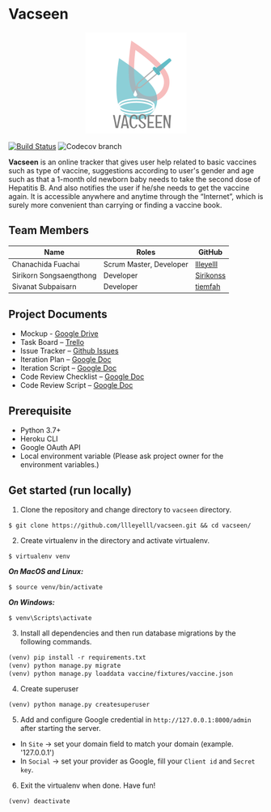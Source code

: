Vacseen
===

<p align="center">
  <img src="static/image/logo.png">
</p>

[![Build Status](https://travis-ci.com/llleyelll/vacseen.svg?token=Vf6PJtHdqGqqThMwgTem&branch=master)](https://travis-ci.com/llleyelll/vacseen)
![Codecov branch](https://img.shields.io/codecov/c/github/llleyelll/vacseen/tracking-vaccine)


**Vacseen** is an online tracker that gives user help related to basic vaccines such as type of vaccine, suggestions according to user's gender and age such as that a 1-month old newborn baby needs to take the second dose of Hepatitis B. And also notifies the user if he/she needs to get the vaccine again. It is accessible anywhere and anytime through the “Internet”, which is surely more convenient than carrying or finding a vaccine book.

Team Members
---

| Name                      | Roles                    | GitHub                                        |
|---------------------------|--------------------------|-----------------------------------------------|
| Chanachida Fuachai        | Scrum Master, Developer  | [llleyelll](https://github.com/llleyelll)     |
| Sirikorn Songsaengthong   | Developer                | [Sirikonss](https://github.com/Sirikonss)     |
| Sivanat Subpaisarn        | Developer                | [tiemfah](https://github.com/tiemfah)         |

Project Documents
---
- Mockup - [Google Drive](https://drive.google.com/drive/u/2/folders/17v6zQXK7f5lJ0oV4sSBYkhxH5CGzu6ub)
- Task Board – [Trello](https://trello.com/b/o1FQrdfy)
- Issue Tracker – [Github Issues](https://github.com/llleyelll/vacseen/issues)
- Iteration Plan – [Google Doc](https://docs.google.com/document/d/17WCf1Z5uMvR2h9EOO3qqsbqW-7lzxDNflHzLacBrkoA/edit?usp=sharing)
- Iteration Script – [Google Doc](https://docs.google.com/document/d/1paqaK2TXelRTuHvvccfSNGVF_0o_pkhiHLibLo6QdT0/edit?usp=sharing)
- Code Review Checklist – [Google Doc](https://docs.google.com/document/d/1sJqZ3WlXeycAEXh6zB1JEkJHjNAY0ihp8oIT0eFlDfk/edit?usp=sharing)
- Code Review Script – [Google Doc](https://docs.google.com/document/d/1YScK9uWoZnyaVXmA61DaatdICU6vgYCh_Xi2Ky7ckfA/edit?usp=sharing)

Prerequisite
---
- Python 3.7+
- Heroku CLI
- Google OAuth API
- Local environment variable (Please ask project owner for the environment variables.)

Get started (run locally)
---
1. Clone the repository and change directory to `vacseen` directory.
```
$ git clone https://github.com/llleyelll/vacseen.git && cd vacseen/
```
2. Create virtualenv in the directory and activate virtualenv.
```
$ virtualenv venv
```
***On MacOS and Linux:***
```
$ source venv/bin/activate
```
***On Windows:***
```
$ venv\Scripts\activate
```
3. Install all dependencies and then run database migrations by the following commands.
```
(venv) pip install -r requirements.txt
(venv) python manage.py migrate
(venv) python manage.py loaddata vaccine/fixtures/vaccine.json
```
4. Create superuser
```
(venv) python manage.py createsuperuser
``` 
5. Add and configure Google credential in `http://127.0.0.1:8000/admin` after starting the server.
 - In `Site` -> set your domain field to match your domain (example. '127.0.0.1')
 - In `Social` -> set your provider as Google, fill your `Client id` and `Secret key`.

6. Exit the virtualenv when done. Have fun!
```
(venv) deactivate
```